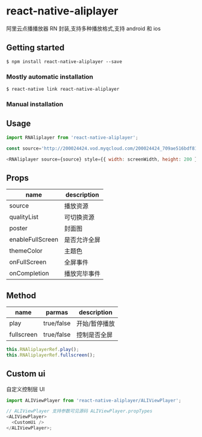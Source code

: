 # react-native-aliplayer

阿里云点播播放器 RN 封装,支持多种播放格式,支持 android 和 ios

## Getting started

`$ npm install react-native-aliplayer --save`

### Mostly automatic installation

`$ react-native link react-native-aliplayer`

### Manual installation

## Usage

```javascript
import RNAliplayer from 'react-native-aliplayer';

const source='http://200024424.vod.myqcloud.com/200024424_709ae516bdf811e6ad39991f76a4df69.f20.mp4'

<RNAliplayer source={source} style={{ width: screenWidth, height: 200 }} />;
```

## Props

| name             | description  |
| ---------------- | ------------ |
| source           | 播放资源     |
| qualityList      | 可切换资源   |
| poster           | 封面图       |
| enableFullScreen | 是否允许全屏 |
| themeColor       | 主题色       |
| onFullScreen     | 全屏事件     |
| onCompletion     | 播放完毕事件 |

## Method

| name       | parmas     | description   |
| ---------- | ---------- | ------------- |
| play       | true/false | 开始/暂停播放 |
| fullscreen | true/false | 控制是否全屏  |

```js
this.RNAliplayerRef.play();
this.RNAliplayerRef.fullscreen();
```

## Custom ui

自定义控制层 UI

```javascript
import ALIViewPlayer from 'react-native-aliplayer/ALIViewPlayer';

// ALIViewPlayer 支持参数可见源码 ALIViewPlayer.propTypes
<ALIViewPlayer>
  <CustomUi />
</ALIViewPlayer>;
```
